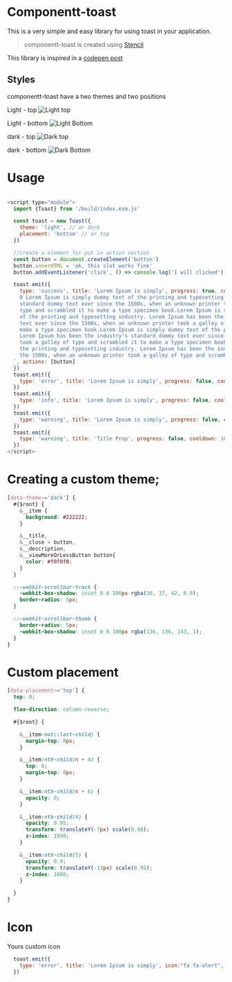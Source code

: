 # Componentt-toast

This is a very simple and easy library for using toast in your application. 
 
> componentt-toast is created using [Stencil](https://stenciljs.com/) 

This library is inspired in a [codepen post](https://codepen.io/mtsgeneroso/pen/JVWqKe)


## Styles
componentt-toast have a two themes and two positions

Light - top
![Light top](readme-images/light-top.png)

Light - bottom 
![Light Bottom](readme-images/light-bottom.png)


dark - top
![Dark top](readme-images/dark-top.png)

dark - bottom 
![Dark Bottom](readme-images/dark-bottom.png)


# Usage

```js

<script type="module">
  import {Toast} from '/build/index.esm.js'

  const toast = new Toast({
    theme: 'light', // or dark
    placement: 'bottom' // or top
  })

  //create a element for put in action section   
  const button = document.createElement('button')
  button.innerHTML = 'ok, this slot works fine'
  button.addEventListener('click', () => console.log('I will clicked'))

  toast.emit({
    type: 'success', title: 'Lorem Ipsum is simply', progress: true, cooldown: 100000, description: `
    0 Lorem Ipsum is simply dummy text of the printing and typesetting industry. Lorem Ipsum has been the industry's
    standard dummy text ever since the 1500s, when an unknown printer took a galley of
    type and scrambled it to make a type specimen book.Lorem Ipsum is simply dummy text
    of the printing and typesetting industry. Lorem Ipsum has been the industry's standard dumm
    text ever since the 1500s, when an unknown printer took a galley of type and scrambled it to
    make a type specimen book.Lorem Ipsum is simply dummy text of the printing and typesetting industry.
    Lorem Ipsum has been the industry's standard dummy text ever since the 1500s, when an unknown printer
    took a galley of type and scrambled it to make a type specimen book.Lorem Ipsum is simply dummy text of
    the printing and typesetting industry. Lorem Ipsum has been the industry's standard dummy text ever since
    the 1500s, when an unknown printer took a galley of type and scrambled it to make a type specimen book.
  `, actions: [button]
  })
  toast.emit({
    type: 'error', title: 'Lorem Ipsum is simply', progress: false, cooldown: 100000, actions: [button]
  })
  toast.emit({
    type: 'info', title: 'Lorem Ipsum is simply', progress: false, cooldown: 100000
  })
  toast.emit({
    type: 'warning', title: 'Lorem Ipsum is simply', progress: false, cooldown: 100000, actions: [button]
  })
  toast.emit({
    type: 'warning', title: 'Title Prop', progress: false, cooldown: 100000
  })
</script>
```

# Creating a custom theme;
```css
[data-theme~='dark'] {
  #{$root} {
    &__item {
      background: #222222;
    }

    &__title,
    &__close > button,
    &__description,
    &__viewMoreOrLessButton button{
      color: #f0f0f0;
    }
  }

  ::-webkit-scrollbar-track {
    -webkit-box-shadow: inset 0 0 100px rgba(36, 37, 42, 0.9);
    border-radius: 5px;
  }

  ::-webkit-scrollbar-thumb {
    border-radius: 5px;
    -webkit-box-shadow: inset 0 0 100px rgba(136, 136, 143, 1);
  }
}
```
# Custom placement
```css
[data-placement~='top'] {
  top: 0;

  flex-direction: column-reverse;

  #{$root} {

    &__item:not(:last-child) {
      margin-top: 8px;
    }

    &__item:nth-child(n + 4) {
      top: 0;
      margin-top: 8px;
    }

    &__item:nth-child(n + 6) {
      opacity: 0;
    }

    &__item:nth-child(4) {
      opacity: 0.95;
      transform: translateY(-7px) scale(0.98);
      z-index: 1990;
    }

    &__item:nth-child(5) {
      opacity: 0.9;
      transform: translateY(-13px) scale(0.95);
      z-index: 1980;
    }

  }
}
```

# Icon

Yours custom icon 

```js
  toast.emit({
    type: 'error', title: 'Lorem Ipsum is simply', icon:"fa fa-alert", progress: false, cooldown: 100000, actions: [button]
  })
```
